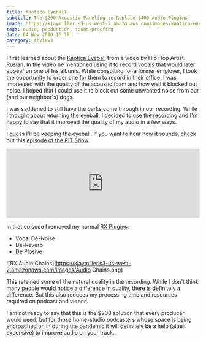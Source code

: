 ```yaml
---
title: Kaotica Eyeball
subtitle: The $200 Acoustic Paneling to Replace $400 Audio Plugins
image: https://kjaymiller.s3-us-west-2.amazonaws.com/images/kaotica-eyeball.jpeg
tags: audio, production, sound-proofing
date: 04 Nov 2020 16:19
category: reviews
---
```


I first learned about the [Kaotica Eyeball](https://www.kaoticaeyeball.com) from a video by Hip Hop Artist [Ruslan](). In the video he mentioned using it to record vocals that would later appear on one of his albums. While consulting for a former employer, I took the opportunity to order one for them to record in their office. I was impressed with the quality of the acoustic foam and how well it blocked out noise. I hoped that I could use it to block out some unwanted noise from our (and our neighbor's) dogs.

I was saddened to still have the barks come through in our recording. While I thought about returning the eyeball, I decided to use the recording and I'm happy to say that it improved the quality of my audio in a few ways.

I guess I'll be keeping the eyeball. If you want to hear how it sounds, check out this [episode of the PIT Show](https://podcast.productivityintech.com/s2020/25).

<iframe width="100%" height="180" frameborder="no" scrolling="no" seamless src="https://share.transistor.fm/e/6ecb6cf5"></iframe>

In that episode I removed my normal [RX Plugins](https://www.izotope.com/en/products/rx/features.htmll):
- Vocal De-Noise
- De-Reverb
- De Plosive

![RX Audio Chains](https://kjaymiller.s3-us-west-2.amazonaws.com/images/Audio Chains.png)

This retained some of the natural quality in the recording. While I don't think many people would notice a difference in quality, there is definitely a difference. But this also reduces my processing time and resources required on podcast and videos.

I am not ready to say that this is the $200 solution that every producer would need, but for those home-studio podcasters whose space is being encroached on in during the pandemic it will definitely be a help (albeit expensive) to improve audio on your track.